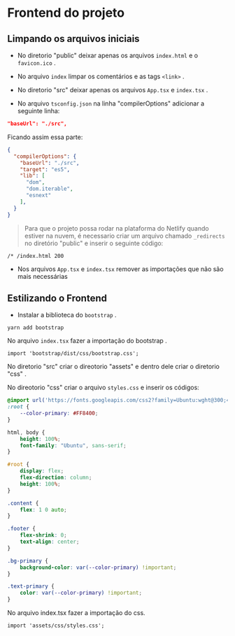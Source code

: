 # Frontend do projeto

## Limpando os arquivos iniciais

- No diretorio "public" deixar apenas os arquivos `index.html` e o `favicon.ico` .

- No arquivo `index` limpar os comentários e as tags `<link>` .

- No diretorio "src" deixar apenas os arquivos `App.tsx` e `index.tsx` .

- No arquivo `tsconfig.json` na linha "compilerOptions" adicionar a seguinte linha: 

```json
"baseUrl": "./src",
```
Ficando assim essa parte: 

```json
{
  "compilerOptions": {
    "baseUrl": "./src",
    "target": "es5",
    "lib": [
      "dom",
      "dom.iterable",
      "esnext"
    ],
  }
}
```

> Para que o projeto possa rodar na plataforma do Netlify quando estiver na nuvem, é necessario criar um arquivo chamado `_redirects` no diretório "public" e inserir o seguinte código:

```
/* /index.html 200
```

- Nos arquivos `App.tsx` e `index.tsx` remover as importações que não são mais necessárias

## Estilizando o Frontend

- Instalar a biblioteca do `bootstrap` .

```
yarn add bootstrap
```

No arquivo `index.tsx` fazer a importação do bootstrap .

```tsx
import 'bootstrap/dist/css/bootstrap.css';
```

No diretorio "src" criar o direotorio "assets" e dentro dele criar o diretorio "css" .

No direotorio "css" criar o arquivo `styles.css` e inserir os códigos: 

```css
@import url('https://fonts.googleapis.com/css2?family=Ubuntu:wght@300;400;500;700&display=swap');
:root {
    --color-primary: #FF8400;
}

html, body {
    height: 100%;
    font-family: "Ubuntu", sans-serif;
}

#root {
    display: flex;
    flex-direction: column;
    height: 100%;
}

.content {
    flex: 1 0 auto;
}

.footer {
    flex-shrink: 0;
    text-align: center;
}

.bg-primary {
    background-color: var(--color-primary) !important;
}

.text-primary {
    color: var(--color-primary) !important;
}
```

No arquivo index.tsx fazer a importação do css. 

```tsx
import 'assets/css/styles.css';
```